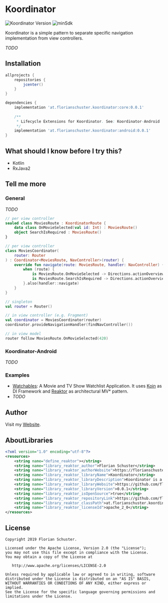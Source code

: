 # Koordinator
![Koordinator Version](https://img.shields.io/badge/Koordinator-0.0.1-orange.svg) ![minSdk](https://img.shields.io/badge/minSdk-14-green.svg)

Koordinator is a simple pattern to separate specific navigation implementation from view controllers.

*TODO*

## Installation

```groovy
allprojects {
    repositories {
        jcenter()
    }
}

dependencies {
    implementation 'at.florianschuster.koordinator:core:0.0.1'
    
    /**
     * Lifecycle Extensions for Koordinator. See: Koordinator-Android
     */
    implementation 'at.florianschuster.koordinator:android:0.0.1'
}
```

## What should I know before I try this?

* Kotlin
* RxJava2

## Tell me more

### General

*TODO*

``` kotlin
// per view controller
sealed class MoviesRoute : KoordinatorRoute {
    data class OnMovieSelected(val id: Int) : MoviesRoute()
    object SearchIsRequired : MoviesRoute()
}

// per view controller
class MoviesCoordinator(
    router: Router
) : Coordinator<MoviesRoute, NavController>(router) {
    override fun navigate(route: MoviesRoute, handler: NavController) {
        when (route) {
            is MoviesRoute.OnMovieSelected -> Directions.actionOverviewToDetail(route.id)
            is MoviesRoute.SearchIsRequired -> Directions.actionOverviewToSearch()
        }.also(handler::navigate)
    }
}

// singleton
val router = Router()

// in view controller (e.g. Fragment)
val coordinator = MoviesCoordinator(router)
coordinator.provideNavigationHandler(findNavController())

// in view model
router follow MoviesRoute.OnMovieSelected(420)

```

### Koordinator-Android

*TODO*

### Examples

* [Watchables](https://github.com/floschu/Watchables): A Movie and TV Show Watchlist Application. It uses [Koin](https://github.com/InsertKoinIO/koin) as DI Framework and [Reaktor](https://github.com/floschu/Reaktor) as architectural MV* pattern.
* *TODO*

## Author

Visit my [Website](https://florianschuster.at/).

## AboutLibraries

``` xml
<?xml version="1.0" encoding="utf-8"?>
<resources>
    <string name="define_reaktor"></string>
    <string name="library_reaktor_author">Florian Schuster</string>
    <string name="library_reaktor_authorWebsite">https://florianschuster.at</string>
    <string name="library_reaktor_libraryName">Koordinator</string>
    <string name="library_reaktor_libraryDescription">Koordinator is a simple pattern to separate specific navigation implementation from view controllers.</string>
    <string name="library_reaktor_libraryWebsite">https://github.com/floschu/Koordinator</string>
    <string name="library_reaktor_libraryVersion">0.0.1</string>
    <string name="library_reaktor_isOpenSource">true</string>
    <string name="library_reaktor_repositoryLink">https://github.com/floschu/Koordinator</string>
    <string name="library_reaktor_classPath">at.florianschuster.koordinator</string>
    <string name="library_reaktor_licenseId">apache_2_0</string>
</resources>
```

## License

```
Copyright 2019 Florian Schuster.

Licensed under the Apache License, Version 2.0 (the "License");
you may not use this file except in compliance with the License.
You may obtain a copy of the License at

   http://www.apache.org/licenses/LICENSE-2.0

Unless required by applicable law or agreed to in writing, software
distributed under the License is distributed on an "AS IS" BASIS,
WITHOUT WARRANTIES OR CONDITIONS OF ANY KIND, either express or implied.
See the License for the specific language governing permissions and
limitations under the License.
```
